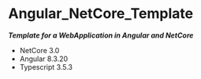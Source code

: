 # Angular_NetCore_Template

***Template for a WebApplication in Angular and NetCore***

* NetCore 3.0
* Angular 8.3.20
* Typescript 3.5.3